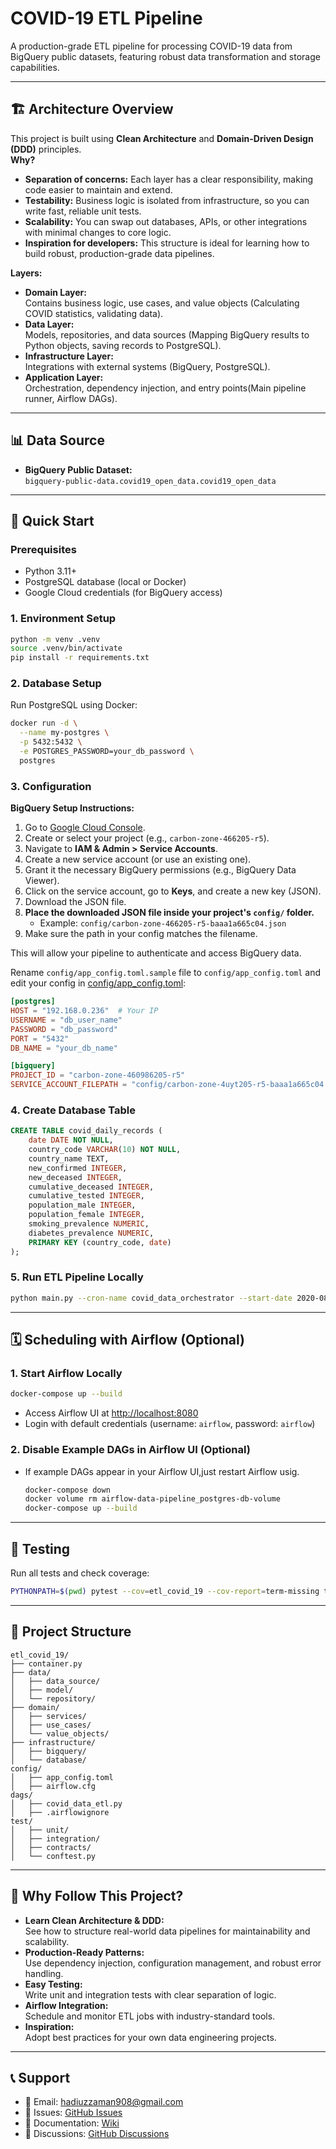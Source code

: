 # COVID-19 ETL Pipeline

A production-grade ETL pipeline for processing COVID-19 data from BigQuery public datasets, featuring robust data transformation and storage capabilities.

---

## 🏗️ Architecture Overview

This project is built using **Clean Architecture** and **Domain-Driven Design (DDD)** principles.  
**Why?**  
- **Separation of concerns:** Each layer has a clear responsibility, making code easier to maintain and extend.
- **Testability:** Business logic is isolated from infrastructure, so you can write fast, reliable unit tests.
- **Scalability:** You can swap out databases, APIs, or other integrations with minimal changes to core logic.
- **Inspiration for developers:** This structure is ideal for learning how to build robust, production-grade data pipelines.

**Layers:**
- **Domain Layer:**  
  Contains business logic, use cases, and value objects (Calculating COVID statistics, validating data). 
- **Data Layer:**  
  Models, repositories, and data sources (Mapping BigQuery results to Python objects, saving records to PostgreSQL).
- **Infrastructure Layer:**  
  Integrations with external systems (BigQuery, PostgreSQL).
- **Application Layer:**  
  Orchestration, dependency injection, and entry points(Main pipeline runner, Airflow DAGs).

---

## 📊 Data Source

- **BigQuery Public Dataset:**  
  `bigquery-public-data.covid19_open_data.covid19_open_data`

---

## 🚀 Quick Start

### Prerequisites

- Python 3.11+
- PostgreSQL database (local or Docker)
- Google Cloud credentials (for BigQuery access)

### 1. Environment Setup

```bash
python -m venv .venv
source .venv/bin/activate
pip install -r requirements.txt
```

### 2. Database Setup

Run PostgreSQL using Docker:

```bash
docker run -d \
  --name my-postgres \
  -p 5432:5432 \
  -e POSTGRES_PASSWORD=your_db_password \
  postgres
```

### 3. Configuration

**BigQuery Setup Instructions:**

1. Go to [Google Cloud Console](https://console.cloud.google.com/).
2. Create or select your project (e.g., `carbon-zone-466205-r5`).
3. Navigate to **IAM & Admin > Service Accounts**.
4. Create a new service account (or use an existing one).
5. Grant it the necessary BigQuery permissions (e.g., BigQuery Data Viewer).
6. Click on the service account, go to **Keys**, and create a new key (JSON).
7. Download the JSON file.
8. **Place the downloaded JSON file inside your project's `config/` folder.**
   - Example: `config/carbon-zone-466205-r5-baaa1a665c04.json`
9. Make sure the path in your config matches the filename.

This will allow your pipeline to authenticate and access BigQuery data.


Rename `config/app_config.toml.sample` file to `config/app_config.toml` and
edit your config in [config/app_config.toml](config/app_config.toml.sample):

```toml
[postgres]
HOST = "192.168.0.236"  # Your IP
USERNAME = "db_user_name"
PASSWORD = "db_password"
PORT = "5432"
DB_NAME = "your_db_name"

[bigquery]
PROJECT_ID = "carbon-zone-460986205-r5"
SERVICE_ACCOUNT_FILEPATH = "config/carbon-zone-4uyt205-r5-baaa1a665c04.json"
```

### 4. Create Database Table

```sql
CREATE TABLE covid_daily_records (
    date DATE NOT NULL,
    country_code VARCHAR(10) NOT NULL,
    country_name TEXT,
    new_confirmed INTEGER,
    new_deceased INTEGER,
    cumulative_deceased INTEGER,
    cumulative_tested INTEGER,
    population_male INTEGER,
    population_female INTEGER,
    smoking_prevalence NUMERIC,
    diabetes_prevalence NUMERIC,
    PRIMARY KEY (country_code, date)
);
```

### 5. Run ETL Pipeline Locally

```bash
python main.py --cron-name covid_data_orchestrator --start-date 2020-08-01 --end-date 2020-08-02
```

---

## 🗓️ Scheduling with Airflow (Optional)

### 1. Start Airflow Locally

```bash
docker-compose up --build
```

- Access Airflow UI at [http://localhost:8080](http://localhost:8080)
- Login with default credentials (username: `airflow`, password: `airflow`)

### 2. Disable Example DAGs in Airflow UI (Optional)

- If example DAGs appear in your Airflow UI,just restart Airflow usig.
  ```bash
  docker-compose down
  docker volume rm airflow-data-pipeline_postgres-db-volume
  docker-compose up --build
  ```
---

## 🧪 Testing

Run all tests and check coverage:

```bash
PYTHONPATH=$(pwd) pytest --cov=etl_covid_19 --cov-report=term-missing test/
```

---

## 📁 Project Structure

```
etl_covid_19/
├── container.py
├── data/
│   ├── data_source/
│   ├── model/
│   └── repository/
├── domain/
│   ├── services/
│   ├── use_cases/
│   └── value_objects/
├── infrastructure/
│   ├── bigquery/
│   └── database/
config/
│   ├── app_config.toml
│   ├── airflow.cfg
dags/
│   ├── covid_data_etl.py
│   ├── .airflowignore
test/
│   ├── unit/
│   ├── integration/
│   ├── contracts/
│   └── conftest.py
```

---

## 🌟 Why Follow This Project?

- **Learn Clean Architecture & DDD:**  
  See how to structure real-world data pipelines for maintainability and scalability.
- **Production-Ready Patterns:**  
  Use dependency injection, configuration management, and robust error handling.
- **Easy Testing:**  
  Write unit and integration tests with clear separation of logic.
- **Airflow Integration:**  
  Schedule and monitor ETL jobs with industry-standard tools.
- **Inspiration:**  
  Adopt best practices for your own data engineering projects.

---

## 📞 Support

- 📧 Email: hadiuzzaman908@gmail.com
- 🐛 Issues: [GitHub Issues](https://github.com/hadiuzzaman524/python-clean-architecture/issues)
- 📖 Documentation: [Wiki](https://github.com/hadiuzzaman524/python-clean-architecture/wiki)
- 💬 Discussions: [GitHub Discussions](https://github.com/hadiuzzaman524/python-clean-architecture/discussions)
